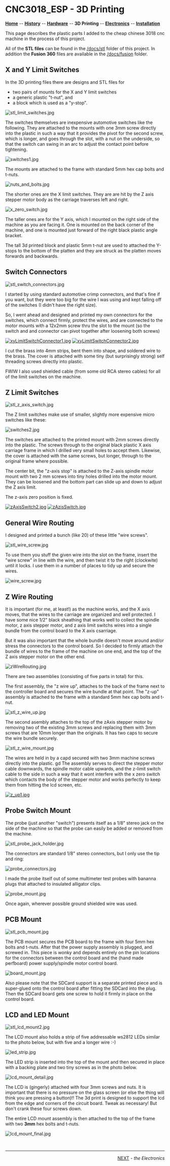 # CNC3018_ESP - 3D Printing

**[Home](readme.md)** --
**[History](history.md)** --
**[Hardware](hardware.md)** --
**3D Printing** --
**[Electronics](electronics.md)** --
**[Installation](installation.md)**

This page describes the plastic parts I added to the cheap chinese 3018 cnc
machine in the process of this project.

All of the **STL files** can be found in the [/docs/stl](stl) folder of this project.
In addition the **Fusion 360** files are available in the [/docs/fusion](fusion) folder.


## X and Y Limit Switches

In the 3D printing files there are designs and STL files for

- two pairs of mounts for the X and Y limit switches
- a generic plastic "t-nut", and
- a block which is used as a "y-stop".

![stl_limit_switches.jpg](images/stl_limit_switches.jpg)

The switches themselves are inexpensive automotive switches like
the following.  They are attached to the mounts with one 3mm screw
directly into the plastic in such a way that it provides the
pivot for the second screw, which is longer, and goes through
the slot, with a nut on the underside, so that the switch can swing
in an arc to adjust the contact point before tightening.

![switches1.jpg](images/switches1.jpg)

The mounts are attached to the frame with standard 5mm hex cap
bolts and t-nuts.

![nuts_and_bolts.jpg](images/nuts_and_bolts.jpg)


The shorter ones are the X limit switches. They are are hit by the
Z axis stepper motor body as the carriage traverses left and right.

![x_zero_switch.jpg](images/x_zero_switch.jpg)



The taller ones are for the Y axis, which I mounted on the
right side of the machine as you are facing it. One is mounted on the back
corner of the machine, and one is mounted just forward of
the right black plastic angle bracket.

The tall 3d printed block and plastic 5mm t-nut are used to attached
the Y-stops to the bottom of the platten and they are struck as
the platten moves forwards and backwards.

## Switch Connectors

![stl_switch_connectors.jpg](images/stl_switch_connectors.jpg)

I started by using standard automotive crimp connectors, and
that's fine if you want, but they were too big for the wire
I was using and kept falling off of the switches (I didn't
have the right size).

So, I went ahead and designed and printed my own connectors
for the switches, which connect firmly, protect the wires,
and are connected to the motor mounts with a 12x2mm screw
thru the slot to the mount (so the switch and and connector
can pivot together after loosening both screws)

[![xyLimitSwitchConnector1.jpg](images/xyLimitSwitchConnector1.jpg)](images/xyLimitSwitchConnector1_large.jpg)
[![xyLimitSwitchConnector2.jpg](images/xyLimitSwitchConnector2.jpg)](images/xyLimitSwitchConnector2_large.jpg)

I cut the brass into 4mm strips, bent them into shape, and soldered wire to the brass.
The cover is attached with some tiny (but surprisingly strong) self threading screws
directly into plastic.

FWIW I also used shielded cable (from some old RCA stereo cables) for all of the limit
switches on the machine.


## Z Limit Switches

![stl_z_axis_switch.jpg](images/stl_z_axis_switch.jpg)

The Z limit switches make use of smaller, slightly more expensive micro
switches like these:

![switches2.jpg](images/switches2.jpg)

The switches are attached to the printed mount with 2mm screws directly into
the plastic. The screws through to the original black plastic
X axis carriage frame in which I drilled very small holes to accept
them.  Likewise, the cover is attached with the same screws, but
longer, through to the original frame where possible.


The center bit, the "z-axis stop" is attached to the Z-axis spindle motor mount
with two 2 mm screws into tiny holes drilled into the motor mount. They can be
loosened and the bottom part can slide up and down to adjust the Z axis limit.

The z-axis zero position is fixed.


[![zAxisSwitch2.jpg](images/zAxisSwitch2.jpg)](images/zAzisSwitch2_large.jpg)
[![zAzisSwitch.jpg](images/zAzisSwitch.jpg)](images/zAzisSwitch_large.jpg)


## General Wire Routing

I designed and printed a bunch (like 20) of these little "wire screws".

![stl_wire_screw.jpg](images/stl_wire_screw.jpg)

To use them you stuff the given wire into the slot on the frame, insert
the "wire screw" in line with the wire, and then twist it to the right
(clockwite) until it locks.  I use them in a number of places to tidy up and secure
the wires.

![wire_screw.jpg](images/wire_screw.jpg)



## Z Wire Routing

It is important (for me, at least!) as the machine works, and the X axis moves,
that the wires to the carriage are organized and well protected.   I have some
nice 1/2" black sheathing that works well to collect the spindle motor, z axis stepper
motor, and z axis limit switchs wires into a single bundle from the control board
to the X axis csarriage.

But it was also important that the whole bundle doesn't move around and/or
stress the connectors to the control board. So I decided to firmly attach the
bundle of wires to the frame of the machine on one end, and the top of the
Z axis stepper motor on the other end.

![zWireRouting.jpg](images/zWireRouting.jpg)


There are two assemblies (consisting of five parts in total) for this.

The first assembly, the "z wire up", attaches to the back of the frame next
to the controller board and secures the wire bundle at that point.
The "z-up" assembly is attached to the frame with a standard 5mm hex cap
bolts and t-nut.

![stl_z_wire_up.jpg](images/stl_z_wire_up.jpg)

The second asembly attaches to the top of the zAxis stepper motor by removing
two of the existing 3mm screws and replacing them with 3mm screws that are 10mm
longer than the originals. It has two caps to secure the wire bundle securely.

![stl_z_wire_mount.jpg](images/stl_z_wire_mount.jpg)

The wires are held in by a capd secured with two 3mm machine screws directly
into the plastic.
 gd
The assembly serves to direct the stepper motor cable downwards, the spindle
motor cable upwards, and the z-limit switch cable to the side in such a
way that it wont interfere with the x zero switch which contacts the body
of the stepper motor and works perfectly to keep them from hitting the
lcd screen, etc.

[![z_up1.jpg](images/z_up1.jpg)](images/z_up1_large.jpg)


## Probe Switch Mount

The probe (just another "switch") presents itself as a 1/8" stereo jack on
the side of the machine so that the probe can easily be added or removed
from the machine.

![stl_probe_jack_holder.jpg](images/stl_probe_jack_holder.jpg)

The connectors are standard 1/8" stereo connectors, but I only
use the tip and ring:

![probe_connectors.jpg](images/probe_connectors.jpg)

I made the probe itself out of some multimeter test probes with
bananna plugs that attached to insulated alligator clips.

![probe_mount.jpg](images/probe_mount.jpg)

Once again, wherever possible ground shielded wire was used.

## PCB Mount

![stl_pcb_mount.jpg](images/stl_pcb_mount.jpg)

The PCB mount secures the PCB board to the frame with four 5mm hex bolts
and t-nuts.  After that the power supply assembly is plugged, and screwed
in.  This piece is wonky and depends entirely on the pin locations for
the connectors between the control board and the (hand made perfboard)
power supply/spindle motor control board.

![board_mount.jpg](images/board_mount.jpg)

Also please note that the SDCard support is a separate printed piece
and is super-glued onto the control board after fitting the SDCard into
the plug.  Then the SDCard board gets one screw to hold it firmly
in place on the control board.


## LCD and LED Mount

![stl_lcd_mount2.jpg](images/stl_lcd_mount2.jpg)

The LCD mount also holds a strip of five addressable ws2812 LEDs
similar to the photo below, but with five and a longer wire :-)

![led_strip.jpg](images/led_strip.jpg)

The LED strip is inserted into the top of the mount and then secured
in place with a backing plate and two tiny screws as in the photo
below.

![lcd_mount_detail.jpg](images/lcd_mount_detail.jpg)

The LCD is (gingerly) attached with four 3mm screws and nuts.  It is
important that there is no pressure on the glass screen (or else
the thing will think you are pressing a button)!!  The 3d print is
designed to support the lcd from the edge and corners of the circuit
board.  Tweak as necessary! But don't crank these four screws down.

The entire LCD mount assembly is then attached to the top of the frame
with two **3mm** hex bolts and t-nuts.

![lcd_mount_final.jpg](images/lcd_mount_final.jpg)


<br>
<hr>
<div style="text-align: right">
<a href='electronics.md'>NEXT</a><i> - the Electronics</i>
</div>

